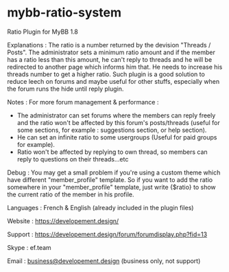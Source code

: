 # mybb-ratio-system
Ratio Plugin for MyBB 1.8

Explanations :
The ratio is a number returned by the devision "Threads / Posts". The administrator sets a minimum ratio amount and if the member has a ratio less than this amount, he can't reply to threads and he will be redirected to another page which informs him that. He needs to increase his threads number to get a higher ratio.
Such plugin is a good solution to reduce leech on forums and maybe useful for other stuffs, especially when the forum  runs the hide until reply plugin.

Notes :
For more forum management & performance :
- The administrator can set forums where the members can reply freely and the ratio won't be affected by this forum's posts/threads (useful for some sections, for example : suggestions section, or help section). 
- He can set an infinite ratio to some usergroups (Useful for paid groups for example).
- Ratio won't be affected by replying to own thread, so members can reply to questions on their threads...etc

Debug :
You may get a small problem if you're using a custom theme which have different "member_profile" template. So if you want to add the ratio somewhere in your "member_profile" template, just write {$ratio} to show the current ratio of the member in his profile.

Languages :
French & English (already included in the plugin files)

Website : https://developement.design/

Support : https://developement.design/forum/forumdisplay.php?fid=13

Skype : ef.team

Email : business@developement.design (business only, not support)
